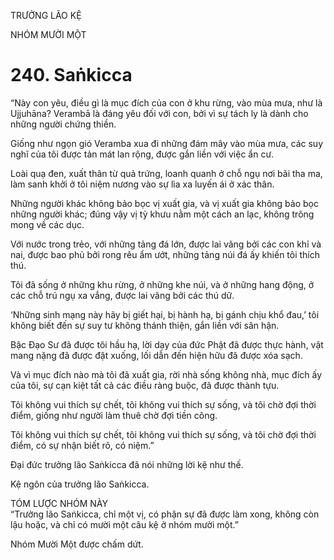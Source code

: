 TRƯỞNG LÃO KỆ

NHÓM MƯỜI MỘT

# 240. Saṅkicca

“Này con yêu, điều gì là mục đích của con ở khu rừng, vào mùa mưa, như là Ujjuhāna? Verambā là đáng yêu đối với con, bởi vì sự tách ly là dành cho những người chứng thiền.

Giống như ngọn gió Veramba xua đi những đám mây vào mùa mưa, các suy nghĩ của tôi được tản mát lan rộng, được gắn liền với việc ẩn cư.

Loài quạ đen, xuất thân từ quả trứng, loanh quanh ở chỗ ngụ nơi bãi tha ma, làm sanh khởi ở tôi niệm nương vào sự lìa xa luyến ái ở xác thân.

Những người khác không bảo bọc vị xuất gia, và vị xuất gia không bảo bọc những người khác; đúng vậy vị tỳ khưu nằm một cách an lạc, không trông mong về các dục.

Với nước trong trẻo, với những tảng đá lớn, được lai vãng bởi các con khỉ và nai, được bao phủ bởi rong rêu ẩm ướt, những tảng núi đá ấy khiến tôi thích thú.

Tôi đã sống ở những khu rừng, ở những khe núi, và ở những hang động, ở các chỗ trú ngụ xa vắng, được lai vãng bởi các thú dữ.

‘Những sinh mạng này hãy bị giết hại, bị hành hạ, bị gánh chịu khổ đau,’ tôi không biết đến sự suy tư không thánh thiện, gắn liền với sân hận.

Bậc Đạo Sư đã được tôi hầu hạ, lời dạy của đức Phật đã được thực hành, vật mang nặng đã được đặt xuống, lối dẫn đến hiện hữu đã được xóa sạch.

Và vì mục đích nào mà tôi đã xuất gia, rời nhà sống không nhà, mục đích ấy của tôi, sự cạn kiệt tất cả các điều ràng buộc, đã được thành tựu.

Tôi không vui thích sự chết, tôi không vui thích sự sống, và tôi chờ đợi thời điểm, giống như người làm thuê chờ đợi tiền công.

Tôi không vui thích sự chết, tôi không vui thích sự sống, và tôi chờ đợi thời điểm, có sự nhận biết rõ, có niệm.”

Đại đức trưởng lão Saṅkicca đã nói những lời kệ như thế.

Kệ ngôn của trưởng lão Saṅkicca.

TÓM LƯỢC NHÓM NÀY  
“Trưởng lão Saṅkicca, chỉ một vị, có phận sự đã được làm xong, không còn lậu hoặc, và chỉ có mười một câu kệ ở nhóm mười một.”

Nhóm Mười Một được chấm dứt.

